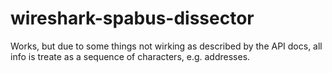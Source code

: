 # wireshark-spabus-dissector

Works, but due to some things not wirking as described by the API docs, all info is treate as a sequence of characters, e.g. addresses.
